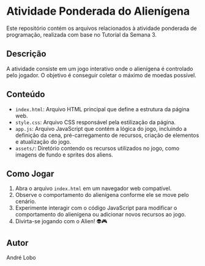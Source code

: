 # Atividade Ponderada do Alienígena
Este repositório contém os arquivos relacionados à atividade ponderada de programação, realizada com base no Tutorial da Semana 3.

## Descrição
A atividade consiste em um jogo interativo onde o alienígena é controlado pelo jogador. O objetivo é conseguir coletar o máximo de moedas possível.

## Conteúdo
- `index.html`: Arquivo HTML principal que define a estrutura da página web.
- `style.css`: Arquivo CSS responsável pela estilização da página.
- `app.js`: Arquivo JavaScript que contém a lógica do jogo, incluindo a definição da cena, pré-carregamento de recursos, criação de elementos e atualização do jogo.
- `assets/`: Diretório contendo os recursos utilizados no jogo, como imagens de fundo e sprites dos aliens.

## Como Jogar
1. Abra o arquivo `index.html` em um navegador web compatível.
2. Observe o comportamento do alienígena conforme ele se move pelo cenário.
3. Experimente interagir com o código JavaScript para modificar o comportamento do alienígena ou adicionar novos recursos ao jogo.
4. Divirta-se jogando com o Alien! 👽🎮

## Autor
André Lobo
